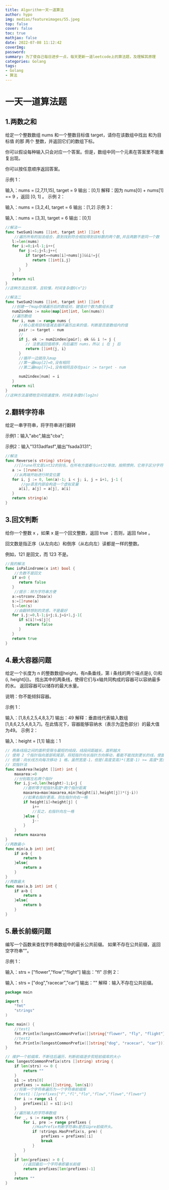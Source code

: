 ```yaml
---
title: Algorithm一天一道算法
author: hypo
img: medias/featureimages/55.jpeg
top: false
cover: false
toc: true
mathjax: false
date: 2022-07-08 11:12:42
coverImg:
password:
summary: 为了使自己每日进步一点，每天更新一道leetcode上的算法题，及理解其原理
categories: Golang
tags:
- Golang
- 算法
---
```

# 一天一道算法题

## 1.两数之和

给定一个整数数组 nums 和一个整数目标值 target，请你在该数组中找出 和为目标值 的那 两个 整数，并返回它们的数组下标。

你可以假设每种输入只会对应一个答案。但是，数组中同一个元素在答案里不能重复出现。

你可以按任意顺序返回答案。

示例 1：

输入：nums = [2,7,11,15], target = 9
输出：[0,1]
解释：因为 nums[0] + nums[1] == 9 ，返回 [0, 1] 。
示例 2：

输入：nums = [3,2,4], target = 6
输出：[1,2]
示例 3：

输入：nums = [3,3], target = 6
输出：[0,1]

```go
//解法一
func twoSum1(nums []int, target int) []int {
	//遍历所有的加法组合，直到找到符合相加得到目标数的两个数,并且两数不是同一个数
   l:=len(nums)
   for i:=0;i<l-1;i++{
      for j:=1;j<l;j++{
         if target==nums[i]+nums[j]&&i!=j{
            return []int{i,j}
         }
      }
   }
   return nil
}
//这种方法比较笨，且较慢，时间复杂度O(n^2)

//解法二
func twoSum2(nums []int, target int) []int {
   //创建一个map存储遍历后的数组对，键值对个数为数组长度
   num2index := make(map[int]int, len(nums))
   //遍历数组
   for i, num := range nums {
      //核心是用目标值减去循环遍历出来的值，判断是否是数组内的值
      pair := target - num
      //
      if j, ok := num2index[pair]; ok && i != j {
         // 注意返回值顺序，向后遍历 nums，所以 i 在 j 后
         return []int{j, i}
      }
      //循环一边就存入map
      //第一遍map[2]=0,没有相同
      //第二遍map[7]=1,没有相同且存在pair := target - num

      num2index[num] = i
   }
   return nil
}
//这种方法虽牺牲空间但速度快，时间复杂度O(log2n)
```



## 2.翻转字符串

给定一串字符串，将字符串进行翻转

示例1：输入"abc",输出"cba";

示例2：输入"1313adfasf",输出"fsada3131";



```go
//解法
func Reverse(s string) string {
    //[]rune符文是int32的别名，在所有方面都与int32等效。按照惯例，它用于区分字符值和整数值。
   a := []rune(s)
    //从两端开始进行转变位置
   for i, j := 0, len(a)-1; i < j; i, j = i+1, j-1 {
       //go语言内部会构造一个虚拟变量
      a[i], a[j] = a[j], a[i]
   }
   return string(a)
}
```



## 3.回文判断

给你一个整数 x ，如果 x 是一个回文整数，返回 true ；否则，返回 false 。

回文数是指正序（从左向右）和倒序（从右向左）读都是一样的整数。

例如，121 是回文，而 123 不是。

```go
//我的解法
func isPalindrome(x int) bool {
    //负数不是回文
   if x<0 {
      return false
   }
    //提示：转为字符串方便
   a:=strconv.Itoa(x)
   s:=[]rune(a)
   l:=len(s)
    //由翻转想到的灵感，不是最好
   for i,j:=0,l-1;i<j;i,j=i+1,j-1{
      if s[i]!=s[j]{
         return false
      }
   }
   return true
}
```

## 4.最大容器问题

给定一个长度为 n 的整数数组height。有n条垂线，第 i 条线的两个端点是(i, 0)和(i, height[i])。
找出其中的两条线，使得它们与x轴共同构成的容器可以容纳最多的水。
返回容器可以储存的最大水量。

说明：你不能倾斜容器。

示例 1：

输入：[1,8,6,2,5,4,8,3,7]
输出：49
解释：垂直线代表输入数组 [1,8,6,2,5,4,8,3,7]。在此情况下，容器能够容纳水（表示为蓝色部分）的最大值为49。
示例 2：

输入：height = [1,1]
输出：1

```go
// 两条线段之间的面积受限与最短的线段，线段间距越长，面积越大
// 使用 2 个指针指向首部和尾部，将短指针向长指针方向移动，看能不能找到更长的线，使面积更大
// 依据：向长线方向每次移动 1 格，虽然宽度-1，但是(高度变高)*(宽度-1) >= 高度*宽度
// 双指针法
func maxArea(height []int) int {
	maxarea:=0
	//分别取左右两个指针
	for i,j:=0,len(height)-1;i<j {
		//面积等于短指针高度*两个指针距离
		maxarea=max(maxarea,min(height[i],height[j])*(j-i))
		//如果右指针更高，则左指针向右一格
		if height[i]<height[j] {
			i++
			//反之，右指针向左一格
		}else {
			j--
		}
	}
	return maxarea
}
//两数最小
func min(a,b int) int{
	if a>b {
		return b
	}else{
		return a
	}
}
//两数最大
func max(a,b int) int {
	if a>b {
		return a
	}else{
		return b
	}
}
```

## 5.最长前缀问题
编写一个函数来查找字符串数组中的最长公共前缀。
如果不存在公共前缀，返回空字符串""。

示例 1：

输入：strs = ["flower","flow","flight"]
输出："fl"
示例 2：

输入：strs = ["dog","racecar","car"]
输出：""
解释：输入不存在公共前缀。

```go
package main

import (
    "fmt"
    "strings"
)

func main() {
	//test1
    fmt.Println(longestCommonPrefix([]string{"flower", "fly", "flight"})) // fl
	//test2
    fmt.Println(longestCommonPrefix([]string{"dog", "racecar", "car"}))   // ""
}

// 维护一个前缀库，不断往后遍历，判断前缀逐步剪短前缀库的大小
func longestCommonPrefix(strs []string) string {
    if len(strs) <= 0 {
        return ""
    }
    s1 := strs[0]
    prefixes := make([]string, len(s1))
	//将第一个字符串遍历为一个字符串前缀库
	//test1：[]prefixes{"f","fl","flo","flow","flowe","flower"}
    for i := range s1 {
        prefixes[i] = s1[:i+1]
    }
    //遍历输入的字符串数组
    for _, s := range strs {
        for i, pre := range prefixes {
			//HasPrefix判断字符串s是否以pre前缀开头。
            if !strings.HasPrefix(s, pre) {
                prefixes = prefixes[:i]
                break
            }
        }
    }
    if len(prefixes) > 0 {
		//返回最后一个字符串即最长前缀
        return prefixes[len(prefixes)-1]
    }
    return ""
}
```


